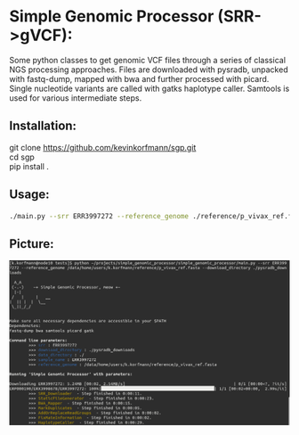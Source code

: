 # Simple Genomic Processor (SRR->gVCF): 
Some python classes to get genomic VCF files through a series of classical NGS processing approaches. Files are downloaded with pysradb, unpacked with fastq-dump, mapped with bwa and further processed with picard. Single nucleotide variants are called with gatks haplotype caller. Samtools is used for various intermediate steps.

## Installation:

git clone https://github.com/kevinkorfmann/sgp.git    
cd sgp     
pip install .     

## Usage:

```bash
./main.py --srr ERR3997272 --reference_genome ./reference/p_vivax_ref.fasta --download_directory ./pysradb_downloads
```

## Picture:

![](sgp.png)
